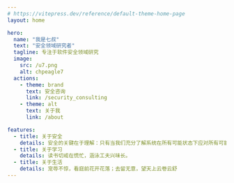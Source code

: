 ```yaml
---
# https://vitepress.dev/reference/default-theme-home-page
layout: home

hero:
  name: "我是七叔"
  text: "安全领域研究者"
  tagline: 专注于软件安全领域研究
  image:
    src: /u7.png
    alt: chpeagle7
  actions:
    - theme: brand
      text: 安全咨询
      link: /security_consulting
    - theme: alt
      text: 关于我
      link: /about

features:
  - title: 关于安全
    details: 安全的关键在于理解：只有当我们充分了解系统在所有可能状态下应对所有可能输入组合时的行为，我们才能真正保障系统的安全。
  - title: 关于学习
    details: 读书切戒在慌忙，涵泳工夫兴味长。
  - title: 关于生活
    details: 宠辱不惊，看庭前花开花落；去留无意，望天上云卷云舒
---
```


